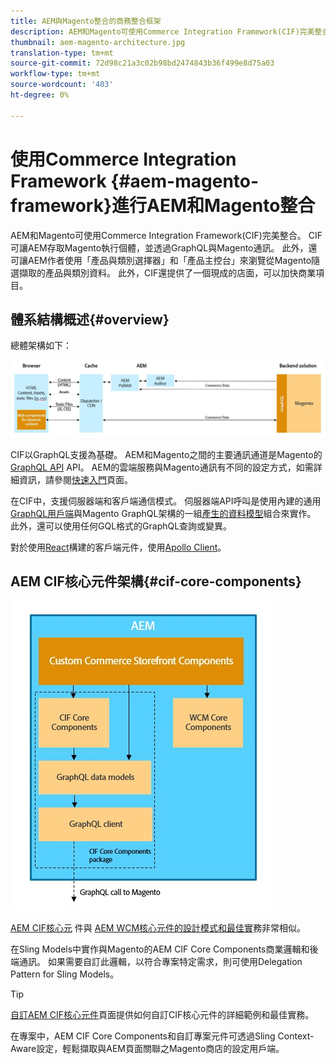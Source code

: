 ```yaml
---
title: AEM與Magento整合的商務整合框架
description: AEM和Magento可使用Commerce Integration Framework(CIF)完美整合。 CIF可讓AEM存取Magento執行個體，並透過GraphQL與Magento通訊。 此外，還可讓AEM作者使用「產品與類別選擇器」和「產品主控台」來瀏覽從Magento隨選擷取的產品與類別資料。 此外，CIF還提供了一個現成的店面，可以加快商業項目。
thumbnail: aem-magento-architecture.jpg
translation-type: tm+mt
source-git-commit: 72d98c21a3c02b98bd2474843b36f499e8d75a03
workflow-type: tm+mt
source-wordcount: '403'
ht-degree: 0%

---
```



# 使用Commerce Integration Framework {#aem-magento-framework}進行AEM和Magento整合

AEM和Magento可使用Commerce Integration Framework(CIF)完美整合。 CIF可讓AEM存取Magento執行個體，並透過GraphQL與Magento通訊。 此外，還可讓AEM作者使用「產品與類別選擇器」和「產品主控台」來瀏覽從Magento隨選擷取的產品與類別資料。 此外，CIF還提供了一個現成的店面，可以加快商業項目。

## 體系結構概述{#overview}

總體架構如下：

![CIF體系結構概述](../assets/AEM_Magento_Architecture.JPG)

CIF以GraphQL支援為基礎。 AEM和Magento之間的主要通訊通道是Magento的[GraphQL API](https://devdocs.magento.com/guides/v2.4/graphql/) API。 AEM的雲端服務與Magento通訊有不同的設定方式，如需詳細資訊，請參閱[快速入門](../getting-started.md)頁面。

在CIF中，支援伺服器端和客戶端通信模式。
伺服器端API呼叫是使用內建的通用[GraphQL用戶端](https://github.com/adobe/commerce-cif-graphql-client)與Magento GraphQL架構的一組[產生的資料模型](https://github.com/adobe/commerce-cif-magento-graphql)組合來實作。 此外，還可以使用任何GQL格式的GraphQL查詢或變異。

對於使用[React](https://reactjs.org/)構建的客戶端元件，使用[Apollo Client](https://www.apollographql.com/docs/react/)。

## AEM CIF核心元件架構{#cif-core-components}

![AEM CIF核心元件架構](../assets/cif-component-architecture.jpg)

[AEM CIF核心元](https://github.com/adobe/aem-core-cif-components) 件與 [AEM WCM核心元件的設計模式和最佳實](https://github.com/adobe/aem-core-wcm-components)務非常相似。

在Sling Models中實作與Magento的AEM CIF Core Components商業邏輯和後端通訊。 如果需要自訂此邏輯，以符合專案特定需求，則可使用Delegation Pattern for Sling Models。

>[!TIP]
>
>[自訂AEM CIF核心元件](../customizing/customize-cif-components.md)頁面提供如何自訂CIF核心元件的詳細範例和最佳實務。

在專案中，AEM CIF Core Components和自訂專案元件可透過Sling Context-Aware設定，輕鬆擷取與AEM頁面關聯之Magento商店的設定用戶端。
